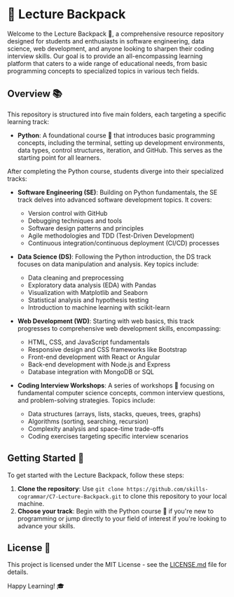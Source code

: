 # 🎒 Lecture Backpack

Welcome to the Lecture Backpack 🚀, a comprehensive resource repository designed for students and enthusiasts in software engineering, data science, web development, and anyone looking to sharpen their coding interview skills. Our goal is to provide an all-encompassing learning platform that caters to a wide range of educational needs, from basic programming concepts to specialized topics in various tech fields.

## Overview 📚

This repository is structured into five main folders, each targeting a specific learning track:

- **Python**: A foundational course 🐍 that introduces basic programming concepts, including the terminal, setting up development environments, data types, control structures, iteration, and GitHub. This serves as the starting point for all learners.

After completing the Python course, students diverge into their specialized tracks:

- **Software Engineering (SE)**: Building on Python fundamentals, the SE track delves into advanced software development topics. It covers:

  - Version control with GitHub
  - Debugging techniques and tools
  - Software design patterns and principles
  - Agile methodologies and TDD (Test-Driven Development)
  - Continuous integration/continuous deployment (CI/CD) processes

- **Data Science (DS)**: Following the Python introduction, the DS track focuses on data manipulation and analysis. Key topics include:

  - Data cleaning and preprocessing
  - Exploratory data analysis (EDA) with Pandas
  - Visualization with Matplotlib and Seaborn
  - Statistical analysis and hypothesis testing
  - Introduction to machine learning with scikit-learn

- **Web Development (WD)**: Starting with web basics, this track progresses to comprehensive web development skills, encompassing:

  - HTML, CSS, and JavaScript fundamentals
  - Responsive design and CSS frameworks like Bootstrap
  - Front-end development with React or Angular
  - Back-end development with Node.js and Express
  - Database integration with MongoDB or SQL

- **Coding Interview Workshops**: A series of workshops 🧩 focusing on fundamental computer science concepts, common interview questions, and problem-solving strategies. Topics include:
  - Data structures (arrays, lists, stacks, queues, trees, graphs)
  - Algorithms (sorting, searching, recursion)
  - Complexity analysis and space-time trade-offs
  - Coding exercises targeting specific interview scenarios

## Getting Started 🚦

To get started with the Lecture Backpack, follow these steps:

1. **Clone the repository**: Use `git clone https://github.com/skills-cogrammar/C7-Lecture-Backpack.git` to clone this repository to your local machine.
2. **Choose your track**: Begin with the Python course 🐍 if you're new to programming or jump directly to your field of interest if you're looking to advance your skills.

## License 📄

This project is licensed under the MIT License - see the [LICENSE.md](LICENSE) file for details.

Happy Learning! 🎓
